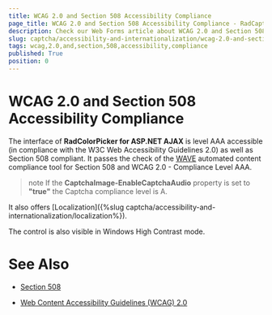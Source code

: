 ```yaml
---
title: WCAG 2.0 and Section 508 Accessibility Compliance
page_title: WCAG 2.0 and Section 508 Accessibility Compliance - RadCaptcha
description: Check our Web Forms article about WCAG 2.0 and Section 508 Accessibility Compliance.
slug: captcha/accessibility-and-internationalization/wcag-2.0-and-section-508-accessibility-compliance
tags: wcag,2.0,and,section,508,accessibility,compliance
published: True
position: 0
---
```


# WCAG 2.0 and Section 508 Accessibility Compliance

The interface of **RadColorPicker for ASP.NET AJAX** is level AAA accessible (in compliance with the W3C Web Accessibility Guidelines 2.0) as well as Section 508 compliant. It passes the check of the [WAVE](http://wave.webaim.org/) automated content compliance tool for Section 508 and WCAG 2.0 - Compliance Level AAA.

>note If the **CaptchaImage-EnableCaptchaAudio** property is set to **"true"** the Captcha compliance level is A.

It also offers [Localization]({%slug captcha/accessibility-and-internationalization/localization%}).

The control is also visible in Windows High Contrast mode.

# See Also

 * [Section 508](http://www.section508.gov/)

 * [Web Content Accessibility Guidelines (WCAG) 2.0](https://www.w3.org/TR/WCAG/)
